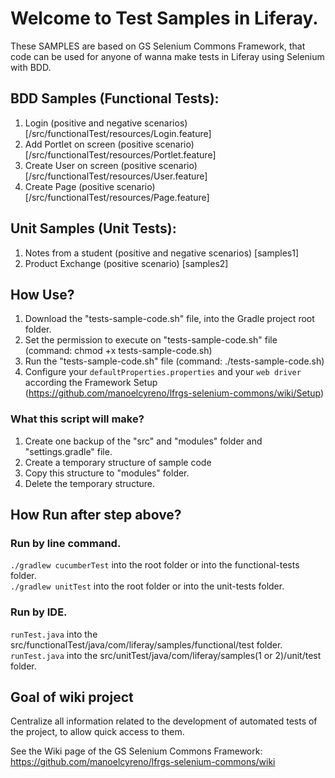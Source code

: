 # Welcome to Test Samples in Liferay.

These SAMPLES are based on GS Selenium Commons Framework, that code can be used for anyone of wanna make tests in Liferay using Selenium with BDD.

## BDD Samples (Functional Tests):

1. Login (positive and negative scenarios) [/src/functionalTest/resources/Login.feature]
2. Add Portlet on screen (positive scenario) [/src/functionalTest/resources/Portlet.feature]
3. Create User on screen (positive scenario) [/src/functionalTest/resources/User.feature]
4. Create Page (positive scenario) [/src/functionalTest/resources/Page.feature]

## Unit Samples (Unit Tests):

1. Notes from a student (positive and negative scenarios) [samples1]
2. Product Exchange (positive scenario) [samples2]

## How Use?

1. Download the "tests-sample-code.sh" file, into the Gradle project root folder.
2. Set the permission to execute on "tests-sample-code.sh" file (command: chmod +x tests-sample-code.sh)
3. Run the "tests-sample-code.sh" file (command: ./tests-sample-code.sh)
4. Configure your `defaultProperties.properties` and your `web driver` according the Framework Setup (https://github.com/manoelcyreno/lfrgs-selenium-commons/wiki/Setup)

### What this script will make?

1. Create one backup of the "src" and "modules" folder and "settings.gradle" file.
2. Create a temporary structure of sample code
3. Copy this structure to "modules" folder.
4. Delete the temporary structure.

## How Run after step above?

### Run by line command.

`./gradlew cucumberTest` into the root folder or into the functional-tests folder.
<br> `./gradlew unitTest` into the root folder or into the unit-tests folder.

### Run by IDE.

`runTest.java` into the src/functionalTest/java/com/liferay/samples/functional/test folder.
<br> `runTest.java` into the src/unitTest/java/com/liferay/samples(1 or 2)/unit/test folder.

## Goal of wiki project

Centralize all information related to the development of automated tests of the project, to allow quick access to them.

See the Wiki page of the GS Selenium Commons Framework: https://github.com/manoelcyreno/lfrgs-selenium-commons/wiki
